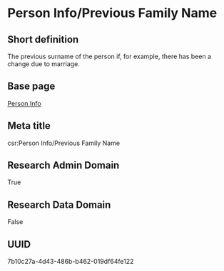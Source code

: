 # Person Info/Previous Family Name
## Short definition
The previous surname of the person if, for example, there has been a change due to marriage.
## Base page
[Person Info](../../Objects/Person%20Info.md)
## Meta title
csr:Person Info/Previous Family Name
## Research Admin Domain
True
## Research Data Domain
False
## UUID
7b10c27a-4d43-486b-b462-019df64fe122
